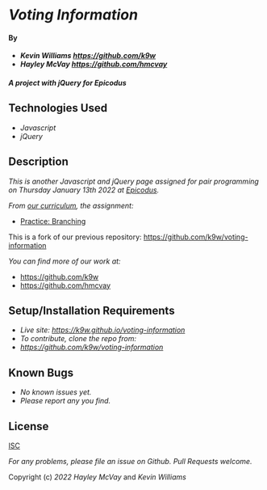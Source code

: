 # _Voting Information_

#### By

- _**Kevin Williams <https://github.com/k9w>**_
- _**Hayley McVay <https://github.com/hmcvay>**_

#### _A project with jQuery for Epicodus_

## Technologies Used

- _Javascript_
- _jQuery_

## Description

_This is another Javascript and jQuery page assigned for pair programming on Thursday January 13th 2022 at
[Epicodus](https://epicodus.com)._

_From [our curriculum](https://learnhowtoprogram.com), the assignment:_
- [Practice: Branching](https://www.learnhowtoprogram.com/introduction-to-programming/javascript-and-jquery/practice-branching)

This is a fork of our previous repository: https://github.com/k9w/voting-information

_You can find more of our work at:_

* https://github.com/k9w
* https://github.com/hmcvay

## Setup/Installation Requirements

- _Live site: <https://k9w.github.io/voting-information>_
- _To contribute, clone the repo from:_
- _<https://github.com/k9w/voting-information>_

## Known Bugs

- _No known issues yet._
- _Please report any you find._

## License

[ISC](https://choosealicense.com/licenses/isc)

_For any problems, please file an issue on Github. Pull Requests welcome._

Copyright (c) _2022_ _Hayley McVay_ and _Kevin Williams_
